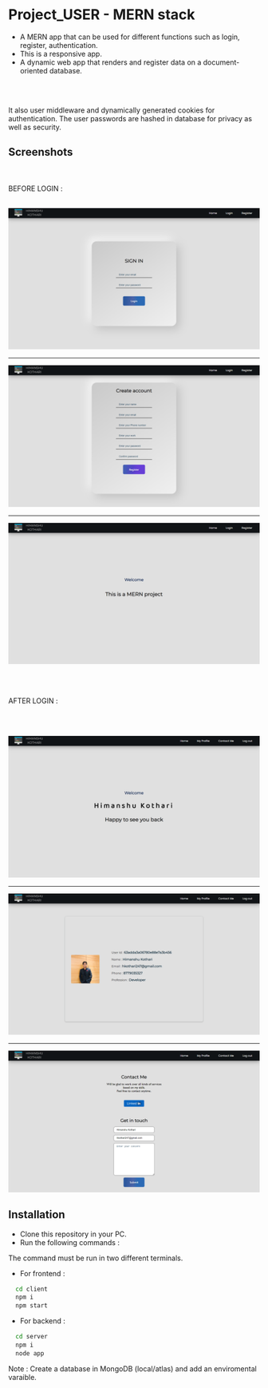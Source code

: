 

# Project_USER - MERN stack

* A MERN app that can be used for different functions such as login, register, authentication.
* This is a responsive app.
* A dynamic web app that renders and register data on a document-oriented database.

<br/>
<br/>

It also user middleware and dynamically generated cookies for authentication.
The user passwords are hashed in database for privacy as well as security.




## Screenshots
<br/>
<br/>
BEFORE LOGIN :

<br/>
<br/>

![App Screenshot](https://github.com/iamhk12/Projects/blob/main/WebProjects/MERN_USER-(MongoDB-expressJS-ReactJS-NodeJS)/ss/loginpage.png)
<hr>

![App Screenshot](https://github.com/iamhk12/Projects/blob/main/WebProjects/MERN_USER-(MongoDB-expressJS-ReactJS-NodeJS)/ss/registerpage.png)
<hr>

![App Screenshot](https://github.com/iamhk12/Projects/blob/main/WebProjects/MERN_USER-(MongoDB-expressJS-ReactJS-NodeJS)/ss/loginbefore.png)

<br/>
<br/>

AFTER LOGIN :


<br/>
<br/>

![App Screenshot](https://github.com/iamhk12/Projects/blob/main/WebProjects/MERN_USER-(MongoDB-expressJS-ReactJS-NodeJS)/ss/homepage.png)
<hr>

![App Screenshot](https://github.com/iamhk12/Projects/blob/main/WebProjects/MERN_USER-(MongoDB-expressJS-ReactJS-NodeJS)/ss/myprofile.png)
<hr>

![App Screenshot](https://github.com/iamhk12/Projects/blob/main/WebProjects/MERN_USER-(MongoDB-expressJS-ReactJS-NodeJS)/ss/contactme.png)


## Installation

* Clone this repository in your PC.
* Run the following commands :

The command must be run in two different terminals.

* For frontend :
```bash
  cd client
  npm i
  npm start
```

* For backend :
```bash
  cd server
  npm i
  node app
```

Note :  Create a database in MongoDB (local/atlas) and add an enviromental varaible.
